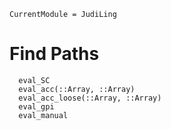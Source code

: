 ```@meta
CurrentModule = JudiLing
```

# Find Paths

```@docs
  eval_SC
  eval_acc(::Array, ::Array)
  eval_acc_loose(::Array, ::Array)
  eval_gpi
  eval_manual
```